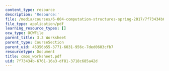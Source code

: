 ```yaml
---
content_type: resource
description: 'Resource:'
file: /media/courses/6-004-computation-structures-spring-2017/7f73434b676116a3df813718c685a42d_cmos_worksheet.pdf
file_type: application/pdf
learning_resource_types: []
ocw_type: OCWFile
parent_title: 3.3 Worksheet
parent_type: CourseSection
parent_uid: 45356b55-3771-6031-956c-7ded0603cfb7
resourcetype: Document
title: cmos_worksheet.pdf
uid: 7f73434b-6761-16a3-df81-3718c685a42d
---
```

